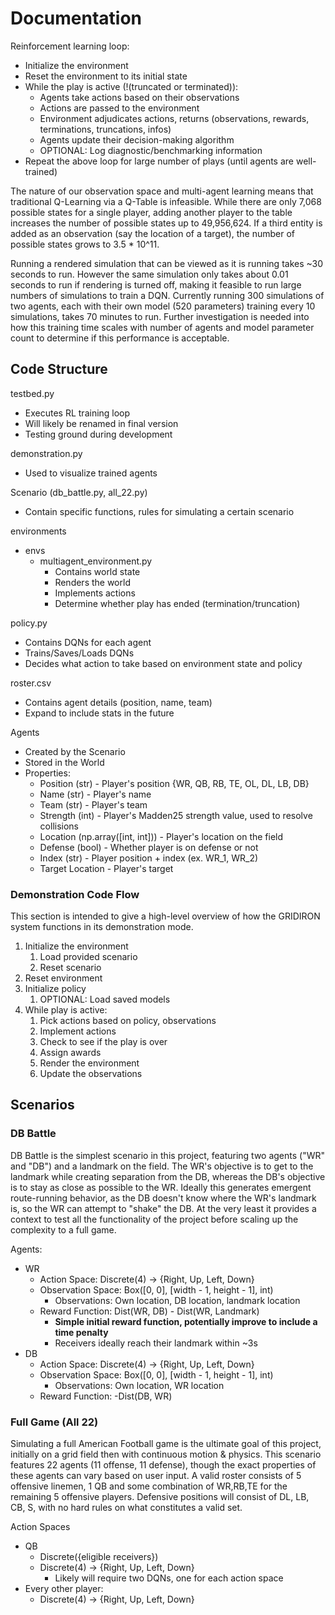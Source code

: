 # Documentation

Reinforcement learning loop:
* Initialize the environment
* Reset the environment to its initial state
* While the play is active (!(truncated or terminated)):
    * Agents take actions based on their observations
    * Actions are passed to the environment
    * Environment adjudicates actions, returns (observations, rewards, terminations, truncations, infos)
    * Agents update their decision-making algorithm
    * OPTIONAL: Log diagnostic/benchmarking information
* Repeat the above loop for large number of plays (until agents are well-trained)

The nature of our observation space and multi-agent learning means that traditional Q-Learning via a Q-Table is infeasible. While there are only 7,068 possible states for a single player, adding another player to the table increases the number of possible states up to 49,956,624. If a third entity is added as an observation (say the location of a target), the number of possible states grows to 3.5 * 10^11. 

Running a rendered simulation that can be viewed as it is running takes ~30 seconds to run. However the same simulation only takes about 0.01 seconds to run if rendering is turned off, making it feasible to run large numbers of simulations to train a DQN.
Currently running 300 simulations of two agents, each with their own model (520 parameters) training every 10 simulations, takes 70 minutes to run. Further investigation is needed into how this training time scales with number of agents and model parameter count to determine if this performance is acceptable.

## Code Structure

testbed.py
* Executes RL training loop
* Will likely be renamed in final version
* Testing ground during development

demonstration.py
* Used to visualize trained agents

Scenario (db_battle.py, all_22.py)
* Contain specific functions, rules for simulating a certain scenario

environments
* envs
    * multiagent_environment.py
        * Contains world state
        * Renders the world
        * Implements actions
        * Determine whether play has ended (termination/truncation)

policy.py
* Contains DQNs for each agent
* Trains/Saves/Loads DQNs
* Decides what action to take based on environment state and policy

roster.csv
* Contains agent details (position, name, team)
* Expand to include stats in the future

Agents
* Created by the Scenario
* Stored in the World
* Properties:
    * Position (str) - Player's position {WR, QB, RB, TE, OL, DL, LB, DB}
    * Name (str) - Player's name
    * Team (str) - Player's team
    * Strength (int) - Player's Madden25 strength value, used to resolve collisions
    * Location (np.array([int, int])) - Player's location on the field
    * Defense (bool) - Whether player is on defense or not
    * Index (str) - Player position + index (ex. WR_1, WR_2)
    * Target Location - Player's target 

### Demonstration Code Flow

This section is intended to give a high-level overview of how the GRIDIRON system functions in its demonstration mode.
1. Initialize the environment
    1. Load provided scenario
    2. Reset scenario
2. Reset environment
3. Initialize policy
    1. OPTIONAL: Load saved models
4. While play is active:
    1. Pick actions based on policy, observations
    2. Implement actions
    3. Check to see if the play is over
    4. Assign awards
    5. Render the environment
    6. Update the observations
    

## Scenarios

### DB Battle

DB Battle is the simplest scenario in this project, featuring two agents ("WR" and "DB") and a landmark on the field.
The WR's objective is to get to the landmark while creating separation from the DB, whereas the DB's objective is to stay as close as possible to the WR.
Ideally this generates emergent route-running behavior, as the DB doesn't know where the WR's landmark is, so the WR can attempt to "shake" the DB.
At the very least it provides a context to test all the functionality of the project before scaling up the complexity to a full game.

Agents:
* WR
    * Action Space: Discrete(4) -> {Right, Up, Left, Down}
    * Observation Space: Box([0, 0], [width - 1, height - 1], int)
        * Observations: Own location, DB location, landmark location
    * Reward Function: Dist(WR, DB) - Dist(WR, Landmark)
        * **Simple initial reward function, potentially improve to include a time penalty**
        * Receivers ideally reach their landmark within ~3s
* DB
    * Action Space: Discrete(4) -> {Right, Up, Left, Down}
    * Observation Space: Box([0, 0], [width - 1, height - 1], int)
        * Observations: Own location, WR location
    * Reward Function: -Dist(DB, WR)

### Full Game (All 22)

Simulating a full American Football game is the ultimate goal of this project, initially on a grid field then with continuous motion & physics.
This scenario features 22 agents (11 offense, 11 defense), though the exact properties of these agents can vary based on user input.
A valid roster consists of 5 offensive linemen, 1 QB and some combination of WR,RB,TE for the remaining 5 offensive players.
Defensive positions will consist of DL, LB, CB, S, with no hard rules on what constitutes a valid set.

Action Spaces
* QB
    * Discrete({eligible receivers})
    * Discrete(4) -> {Right, Up, Left, Down}
        * Likely will require two DQNs, one for each action space
* Every other player:
    * Discrete(4) -> {Right, Up, Left, Down}